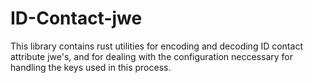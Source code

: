 # ID-Contact-jwe

This library contains rust utilities for encoding and decoding ID contact attribute jwe's, and for dealing with the configuration neccessary for handling the keys used in this process.
